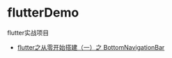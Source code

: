 # flutterDemo

flutter实战项目

- [flutter之从零开始搭建（一）之 BottomNavigationBar](https://juejin.im/post/5b3ee0b66fb9a04f8a21678c)
